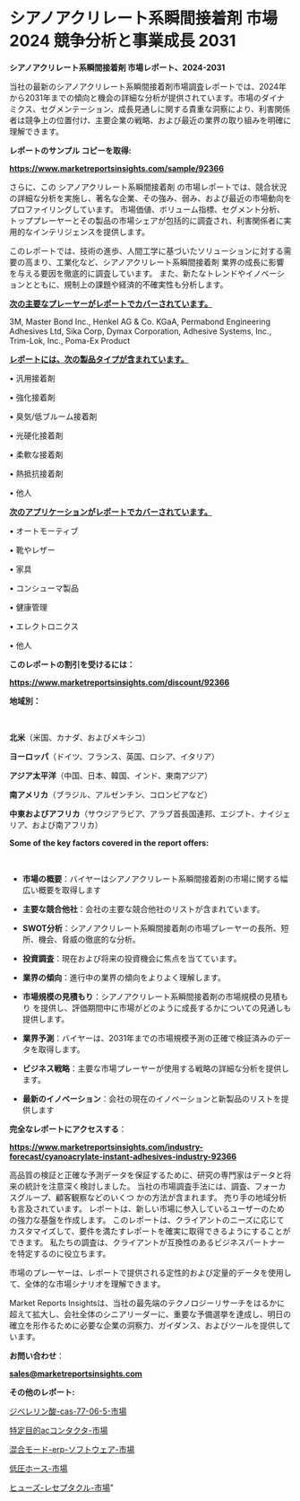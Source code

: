 # シアノアクリレート系瞬間接着剤 市場 2024 競争分析と事業成長 2031

<strong>シアノアクリレート系瞬間接着剤 市場レポート、2024-2031</strong>

当社の最新のシアノアクリレート系瞬間接着剤市場調査レポートでは、2024年から2031年までの傾向と機会の詳細な分析が提供されています。市場のダイナミクス、セグメンテーション、成長見通しに関する貴重な洞察により、利害関係者は競争上の位置付け、主要企業の戦略、および最近の業界の取り組みを明確に理解できます。



<strong>レポートのサンプル コピーを取得:</strong> <a href=https://www.marketreportsinsights.com/sample/92366>

<strong><u>https://www.marketreportsinsights.com/sample/92366</u></strong></a>

さらに、この シアノアクリレート系瞬間接着剤 の市場レポートでは、競合状況の詳細な分析を実施し、著名な企業、その強み、弱み、および最近の市場動向をプロファイリングしています。 市場価値、ボリューム指標、セグメント分析、トッププレーヤーとその製品の市場シェアが包括的に調査され、利害関係者に実用的なインテリジェンスを提供します。

このレポートでは、技術の進歩、人間工学に基づいたソリューションに対する需要の高まり、工業化など、シアノアクリレート系瞬間接着剤 業界の成長に影響を与える要因を徹底的に調査しています。 また、新たなトレンドやイノベーションとともに、規制上の課題や経済的不確実性も分析します。



<strong><u>次の主要なプレーヤーがレポートでカバーされています。</u></strong>

3M, Master Bond Inc., Henkel AG & Co. KGaA, Permabond Engineering Adhesives Ltd, Sika Corp, Dymax Corporation, Adhesive Systems, Inc., Trim-Lok, Inc., Poma-Ex Product



<strong><u><b>レポートには、次の製品タイプが含まれています。</b></u></strong>

• 汎用接着剤

• 強化接着剤

• 臭気/低ブルーム接着剤

• 光硬化接着剤

• 柔軟な接着剤

• 熱抵抗接着剤

• 他人



<strong><u><b>次のアプリケーションがレポートでカバーされています。</b></u></strong>

• オートモーティブ

• 靴やレザー

• 家具

• コンシューマ製品

• 健康管理

• エレクトロニクス

• 他人



<strong><b>このレポートの割引を受けるには：</b></strong>

<a href=https://www.marketreportsinsights.com/discount/92366>

<strong><u>https://www.marketreportsinsights.com/discount/92366</u></strong></a>



<strong>地域別：</strong>

<strong> </strong>



<strong>北米</strong>（米国、カナダ、およびメキシコ）



<strong>ヨーロッパ</strong>（ドイツ、フランス、英国、ロシア、イタリア）



<strong>アジア太平洋</strong>（中国、日本、韓国、インド、東南アジア）



<strong>南アメリカ</strong>（ブラジル、アルゼンチン、コロンビアなど）



<strong>中東およびアフリカ</strong>（サウジアラビア、アラブ首長国連邦、エジプト、ナイジェリア、および南アフリカ）



<strong>Some of the key factors covered in the report offers:</strong>

<strong> </strong>
<ul>
  <li>

<strong>市場の概要</strong>：バイヤーはシアノアクリレート系瞬間接着剤の市場に関する幅広い概要を取得します</li>
  <li>

<strong>主要な競合他社</strong>：会社の主要な競合他社のリストが含まれています。</li>
  <li>

<strong>SWOT分析</strong>：シアノアクリレート系瞬間接着剤の市場プレーヤーの長所、短所、機会、脅威の徹底的な分析。</li>
  <li>

<strong>投資調査</strong>：現在および将来の投資機会に焦点を当てています。</li>
  <li>

<strong>業界の傾向</strong>：進行中の業界の傾向をよりよく理解します。</li>
  <li>

<strong>市場規模の見積もり</strong>：シアノアクリレート系瞬間接着剤の市場規模の見積もり を提供し、評価期間中に市場がどのように成長するかについての見通しも提供します。</li>
  <li>

<strong>業界予測</strong>：バイヤーは、2031年までの市場規模予測の正確で検証済みのデータを取得します。</li>
  <li>

<strong>ビジネス戦略</strong>：主要な市場プレーヤーが使用する戦略の詳細な分析を提供します。</li>
  <li>

<strong>最新のイノベーション</strong>：会社の現在のイノベーションと新製品のリストを提供します</li>
</ul>


<strong>完全なレポートにアクセスする</strong>：

<a href=https://www.marketreportsinsights.com/industry-forecast/cyanoacrylate-instant-adhesives-industry-92366>

<strong><u>https://www.marketreportsinsights.com/industry-forecast/cyanoacrylate-instant-adhesives-industry-92366</u></strong></a>

高品質の検証と正確な予測データを保証するために、研究の専門家はデータと将来の統計を注意深く検討しました。 当社の市場調査手法には、調査、フォーカスグループ、顧客観察などのいくつ かの方法が含まれます。 売り手の地域分析も言及されています。 レポートは、新しい市場に参入しているユーザーのための強力な基盤を作成します。 このレポートは、クライアントのニーズに応じてカスタマイズして、要件を満たすレポートを確実に取得できるようにすることができます。 私たちの調査は、クライアントが互換性のあるビジネスパートナーを特定するのに役立ちます。

市場のプレーヤーは、レポートで提供される定性的および定量的データを使用して、全体的な市場シナリオを理解できます。

Market Reports Insightsは、当社の最先端のテクノロジーリサーチをはるかに超えて拡大し、会社全体のシニアリーダーに、重要な予備選挙を達成し、明日の確立を形作るために必要な企業の洞察力、ガイダンス、およびツールを提供しています。



<strong><b>お問い合わせ</b></strong>：

<a href=mailto:sales@marketreportsinsights.com>

<strong><u>sales@marketreportsinsights.com</u></strong></a>



<strong>その他のレポート:</strong>

<a href=https://www.linkedin.com/pulse/ジベレリン酸-cas-77-06-5-市場-2023-swot-分析と最新イノベーション-hvoqf/>ジベレリン酸-cas-77-06-5-市場</a>

<a href=https://www.linkedin.com/pulse/特定目的acコンタクタ-市場-2023-総利益と主要ベンダー-2030-analytics-achievers-24-analysis-ugfdf/>特定目的acコンタクタ-市場</a>

<a href=https://www.linkedin.com/pulse/混合モード-erp-ソフトウェア-市場-2023-新興市場-将来の動向と市場需要-1q0gf/>混合モード-erp-ソフトウェア-市場</a>

<a href=https://www.linkedin.com/pulse/低圧ホース-市場-2023-収益と成長ドライバー-2030-analytics-achievers-24-analysis-htwff/>低圧ホース-市場</a>

<a href=https://www.linkedin.com/pulse/ヒューズ-レセプタクル-市場-2023-swot-分析と成長率-2030-r07jf/>ヒューズ-レセプタクル-市場</a>"
